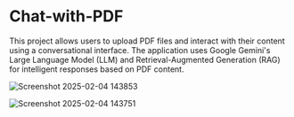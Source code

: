# Chat-with-PDF
This project allows users to upload PDF files and interact with their content using a conversational interface. The application uses Google Gemini's Large Language Model (LLM) and Retrieval-Augmented Generation (RAG) for intelligent responses based on PDF content.

![Screenshot 2025-02-04 143853](https://github.com/user-attachments/assets/1ae203f2-4ede-4839-b9a1-09086a02e05c)

![Screenshot 2025-02-04 143751](https://github.com/user-attachments/assets/fe3d5676-cc09-4373-8342-a3b39d5553fc)
